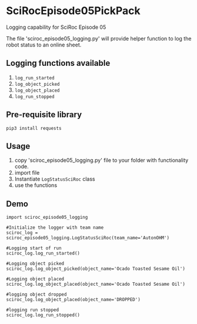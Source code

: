 # SciRocEpisode05PickPack
Logging capability for SciRoc Episode 05


The file 'sciroc_episode05_logging.py' will provide helper function to log the robot status to
an online sheet.

## Logging functions available

1. `log_run_started`
2. `log_object_picked`
3. `log_object_placed`
4. `log_run_stopped` 

## Pre-requisite library
```
pip3 install requests
```

## Usage
1. copy 'sciroc_episode05_logging.py' file to your folder with functionality code.
2. import file 
3. Instantiate `LogStatusSciRoc` class
4. use the functions

## Demo

```
import sciroc_episode05_logging

#Initialize the logger with team name 
sciroc_log = sciroc_episode05_logging.LogStatusSciRoc(team_name='AutonOHM')

#Logging start of run
sciroc_log.log_run_started()

#Logging object picked
sciroc_log.log_object_picked(object_name='Ocado Toasted Sesame Oil')

#Logging object placed
sciroc_log.log_object_placed(object_name='Ocado Toasted Sesame Oil')

#logging object dropped
sciroc_log.log_object_placed(object_name='DROPPED')

#logging run stopped
sciroc_log.log_run_stopped()

```

